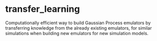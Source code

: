 # transfer_learning
Computationally efficient way to build Gaussian Process emulators by transferring knowledge from the already existing emulators, for similar simulations when building new emulators for new simulation models. 
